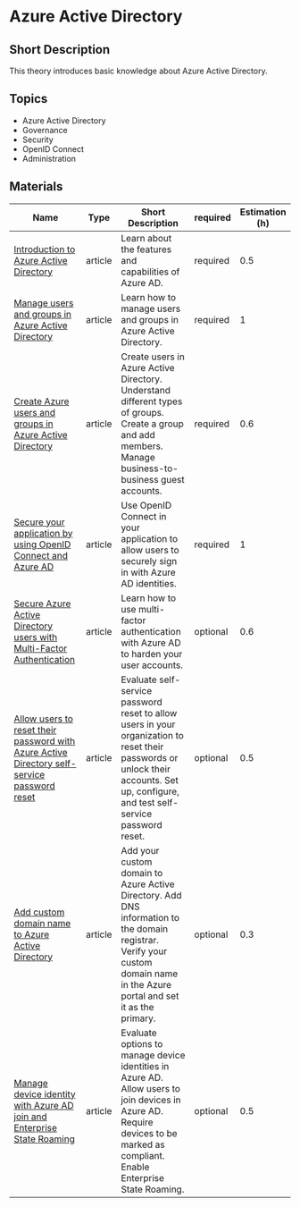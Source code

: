 # Azure Active Directory

## Short Description

This theory introduces basic knowledge about Azure Active Directory.

## Topics

* Azure Active Directory
* Governance
* Security
* OpenID Connect
* Administration

## Materials

| Name                                                                                                                                                                                | Type    | Short Description                                                                                                                                                                    | required | Estimation (h) |
|-------------------------------------------------------------------------------------------------------------------------------------------------------------------------------------|---------|--------------------------------------------------------------------------------------------------------------------------------------------------------------------------------------|----------|----------------|
| [Introduction to Azure Active Directory](https://learn.microsoft.com/en-us/training/modules/intro-to-azure-ad/)                                                                     | article | Learn about the features and capabilities of Azure AD.                                                                                                                               | required | 0.5            |
| [Manage users and groups in Azure Active Directory](https://learn.microsoft.com/en-us/training/modules/manage-users-and-groups-in-aad/)                                             | article | Learn how to manage users and groups in Azure Active Directory.                                                                                                                      | required | 1              |
| [Create Azure users and groups in Azure Active Directory](https://learn.microsoft.com/en-us/training/modules/create-users-and-groups-in-azure-active-directory/)                    | article | Create users in Azure Active Directory. Understand different types of groups. Create a group and add members. Manage business-to-business guest accounts.                            | required | 0.6            |
| [Secure your application by using OpenID Connect and Azure AD](https://learn.microsoft.com/en-us/training/modules/secure-app-with-oidc-and-azure-ad/)                               | article | Use OpenID Connect in your application to allow users to securely sign in with Azure AD identities.                                                                                  | required | 1              |
| [Secure Azure Active Directory users with Multi-Factor Authentication](https://learn.microsoft.com/en-us/training/modules/secure-aad-users-with-mfa/)                               | article | Learn how to use multi-factor authentication with Azure AD to harden your user accounts.                                                                                             | optional | 0.6            |
| [Allow users to reset their password with Azure Active Directory self-service password reset](https://learn.microsoft.com/en-us/training/modules/allow-users-reset-their-password/) | article | Evaluate self-service password reset to allow users in your organization to reset their passwords or unlock their accounts. Set up, configure, and test self-service password reset. | optional | 0.5            |
| [Add custom domain name to Azure Active Directory](https://learn.microsoft.com/en-us/training/modules/add-custom-domain-name-azure-active-directory/)                               | article | Add your custom domain to Azure Active Directory. Add DNS information to the domain registrar. Verify your custom domain name in the Azure portal and set it as the primary.         | optional | 0.3            |
| [Manage device identity with Azure AD join and Enterprise State Roaming](https://learn.microsoft.com/en-us/training/modules/manage-device-identity-ad-join/)                        | article | Evaluate options to manage device identities in Azure AD. Allow users to join devices in Azure AD. Require devices to be marked as compliant. Enable Enterprise State Roaming.       | optional | 0.5            |
